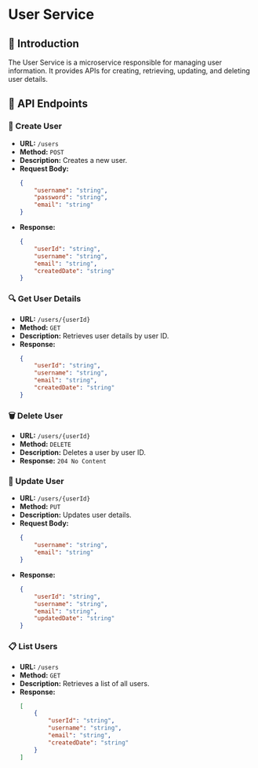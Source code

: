 # User Service

## 🚀 Introduction
The User Service is a microservice responsible for managing user information. It provides APIs for creating, retrieving, updating, and deleting user details.


## 🔗 API Endpoints

### 👤 Create User
- **URL:** `/users`
- **Method:** `POST`
- **Description:** Creates a new user.
- **Request Body:**
    ```json
    {
        "username": "string",
        "password": "string",
        "email": "string"
    }
    ```
- **Response:**
    ```json
    {
        "userId": "string",
        "username": "string",
        "email": "string",
        "createdDate": "string"
    }
    ```

### 🔍 Get User Details
- **URL:** `/users/{userId}`
- **Method:** `GET`
- **Description:** Retrieves user details by user ID.
- **Response:**
    ```json
    {
        "userId": "string",
        "username": "string",
        "email": "string",
        "createdDate": "string"
    }
    ```

### 🗑️ Delete User
- **URL:** `/users/{userId}`
- **Method:** `DELETE`
- **Description:** Deletes a user by user ID.
- **Response:** `204 No Content`

### 🔄 Update User
- **URL:** `/users/{userId}`
- **Method:** `PUT`
- **Description:** Updates user details.
- **Request Body:**
    ```json
    {
        "username": "string",
        "email": "string"
    }
    ```
- **Response:**
    ```json
    {
        "userId": "string",
        "username": "string",
        "email": "string",
        "updatedDate": "string"
    }
    ```

### 📋 List Users
- **URL:** `/users`
- **Method:** `GET`
- **Description:** Retrieves a list of all users.
- **Response:**
    ```json
    [
        {
            "userId": "string",
            "username": "string",
            "email": "string",
            "createdDate": "string"
        }
    ]
    ```
